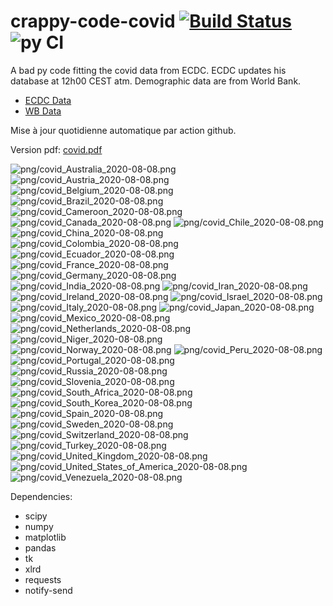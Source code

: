 # crappy-code-covid [![Build Status](https://cloud.drone.io/api/badges/a-lemonnier/crappy-code-covid/status.svg)](https://cloud.drone.io/a-lemonnier/crappy-code-covid) ![py CI](https://github.com/a-lemonnier/crappy-code-covid/workflows/py%20CI/badge.svg)
 
A bad py code fitting the covid data from ECDC. ECDC updates his database at 12h00 CEST atm. Demographic data are from World Bank.
 
- [ECDC Data](https://www.ecdc.europa.eu/en/publications-data/download-todays-data-geographic-distribution-covid-19-cases-worldwide)
- [WB Data](https://data.worldbank.org/indicator/sp.pop.totl)
 
 
Mise à jour quotidienne automatique par action github.
 
Version pdf: [covid.pdf](https://github.com/a-lemonnier/crappy-code-covid/raw/master/covid.pdf)
 
![png/covid_Australia_2020-08-08.png](png/covid_Australia_2020-08-08.png)
![png/covid_Austria_2020-08-08.png](png/covid_Austria_2020-08-08.png)
![png/covid_Belgium_2020-08-08.png](png/covid_Belgium_2020-08-08.png)
![png/covid_Brazil_2020-08-08.png](png/covid_Brazil_2020-08-08.png)
![png/covid_Cameroon_2020-08-08.png](png/covid_Cameroon_2020-08-08.png)
![png/covid_Canada_2020-08-08.png](png/covid_Canada_2020-08-08.png)
![png/covid_Chile_2020-08-08.png](png/covid_Chile_2020-08-08.png)
![png/covid_China_2020-08-08.png](png/covid_China_2020-08-08.png)
![png/covid_Colombia_2020-08-08.png](png/covid_Colombia_2020-08-08.png)
![png/covid_Ecuador_2020-08-08.png](png/covid_Ecuador_2020-08-08.png)
![png/covid_France_2020-08-08.png](png/covid_France_2020-08-08.png)
![png/covid_Germany_2020-08-08.png](png/covid_Germany_2020-08-08.png)
![png/covid_India_2020-08-08.png](png/covid_India_2020-08-08.png)
![png/covid_Iran_2020-08-08.png](png/covid_Iran_2020-08-08.png)
![png/covid_Ireland_2020-08-08.png](png/covid_Ireland_2020-08-08.png)
![png/covid_Israel_2020-08-08.png](png/covid_Israel_2020-08-08.png)
![png/covid_Italy_2020-08-08.png](png/covid_Italy_2020-08-08.png)
![png/covid_Japan_2020-08-08.png](png/covid_Japan_2020-08-08.png)
![png/covid_Mexico_2020-08-08.png](png/covid_Mexico_2020-08-08.png)
![png/covid_Netherlands_2020-08-08.png](png/covid_Netherlands_2020-08-08.png)
![png/covid_Niger_2020-08-08.png](png/covid_Niger_2020-08-08.png)
![png/covid_Norway_2020-08-08.png](png/covid_Norway_2020-08-08.png)
![png/covid_Peru_2020-08-08.png](png/covid_Peru_2020-08-08.png)
![png/covid_Portugal_2020-08-08.png](png/covid_Portugal_2020-08-08.png)
![png/covid_Russia_2020-08-08.png](png/covid_Russia_2020-08-08.png)
![png/covid_Slovenia_2020-08-08.png](png/covid_Slovenia_2020-08-08.png)
![png/covid_South_Africa_2020-08-08.png](png/covid_South_Africa_2020-08-08.png)
![png/covid_South_Korea_2020-08-08.png](png/covid_South_Korea_2020-08-08.png)
![png/covid_Spain_2020-08-08.png](png/covid_Spain_2020-08-08.png)
![png/covid_Sweden_2020-08-08.png](png/covid_Sweden_2020-08-08.png)
![png/covid_Switzerland_2020-08-08.png](png/covid_Switzerland_2020-08-08.png)
![png/covid_Turkey_2020-08-08.png](png/covid_Turkey_2020-08-08.png)
![png/covid_United_Kingdom_2020-08-08.png](png/covid_United_Kingdom_2020-08-08.png)
![png/covid_United_States_of_America_2020-08-08.png](png/covid_United_States_of_America_2020-08-08.png)
![png/covid_Venezuela_2020-08-08.png](png/covid_Venezuela_2020-08-08.png)
 
Dependencies:
- scipy
- numpy
- matplotlib
- pandas
- tk
- xlrd
- requests
- notify-send

